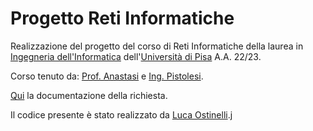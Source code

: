 # Progetto Reti Informatiche
Realizzazione del progetto del corso di Reti Informatiche della laurea in [Ingegneria dell'Informatica](https://computer.ing.unipi.it/inginf-l) dell'[Università di Pisa](https://unipi.it) A.A. 22/23.

Corso tenuto da:
[Prof. Anastasi](http://docenti.ing.unipi.it/g.anastasi/) e [Ing. Pistolesi](http://docenti.ing.unipi.it/f.pistolesi/teaching.html).

[Qui](progetto2023.pdf) la documentazione della richiesta.

Il codice presente è stato realizzato da [Luca Ostinelli](https://lucaosti.github.io).j